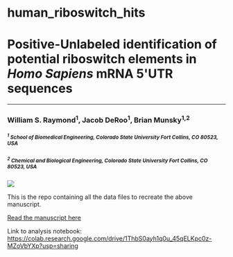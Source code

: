 # human_riboswitch_hits


# Positive-Unlabeled identification of potential riboswitch elements in *Homo Sapiens* mRNA 5'UTR sequences

---

### William S. Raymond<sup>1</sup>, Jacob DeRoo<sup>1</sup>, Brian Munsky<sup>1,2</sup>

##### <sup><sup>1</sup> School of Biomedical Engineering, Colorado State University Fort Collins, CO 80523, USA</sup>

##### <sup><sup>2</sup>  Chemical and Biological Engineering, Colorado State University Fort Collins, CO 80523, USA</sup>


![](./rs_abstract.png?raw=true)


This is the repo containing all the data files to recreate the above manuscript.




[Read the manuscript here]()

Link to analysis notebook:
https://colab.research.google.com/drive/1ThbS0ayh1q0u_45qELKpc0z-MZoVbYXp?usp=sharing
